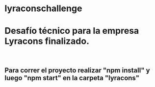# lyraconschallenge
<h1>Desafío técnico para la empresa Lyracons finalizado.</h1>
</br>

<h2>Para correr el proyecto realizar "npm install" y luego "npm start" en la carpeta "lyracons"</h2>
